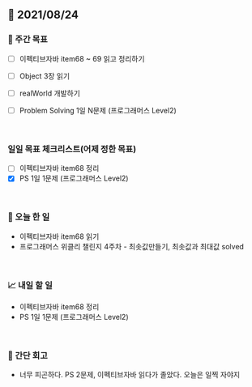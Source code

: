 ## 📅 2021/08/24


### 👏 주간 목표
- [ ] 이펙티브자바 item68 ~ 69 읽고 정리하기
- [ ] Object 3장 읽기
- [ ] realWorld 개발하기
- [ ] Problem Solving 1일 N문제 (프로그래머스 Level2)


<br/>

### 일일 목표 체크리스트(어제 정한 목표)

- [ ] 이펙티브자바 item68 정리
- [x] PS 1일 1문제 (프로그래머스 Level2)

<br/>

### 💯 오늘 한 일

- 이펙티브자바 item68 읽기
- 프로그래머스 위클리 챌린지 4주차 - 최솟값만들기, 최솟값과 최대값 solved
  
<br/>

### 📈 내일 할 일

- 이펙티브자바 item68 정리
- PS 1일 1문제 (프로그래머스 Level2)

<br/>

### 🤔 간단 회고

- 너무 피곤하다. PS 2문제, 이펙티브자바 읽다가 졸았다. 오늘은 일찍 자야지

  
 


